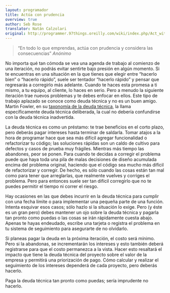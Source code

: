 ```yaml
---
layout: programador
title: Actúa con prudencia
overview: true
author: Seb Rose
translator: Natán Calzolari
original: http://programmer.97things.oreilly.com/wiki/index.php/Act_with_Prudence
---
```


>“En todo lo que emprendas, actúa con prudencia y considera las consecuencias”
>_Anónimo_

No importa qué tan cómoda se vea una agenda de trabajo al comienzo de una
iteración, no podrás evitar sentirte bajo presión en algún momento. Si te
encuentras en una situación en la que tienes que elegir entre “hacerlo
bien” o “hacerlo rápido”, suele ser tentador “hacerlo rápido” y pensar
que regresarás a corregirlo más adelante. Cuando te haces esta promesa a
ti mismo, a tu equipo, al cliente, lo haces en serio. Pero a menudo la
siguiente iteración trae nuevos problemas y te debes enfocar en ellos.
Este tipo de trabajo aplazado se conoce como deuda técnica y no es un
buen amigo.  Martin Fowler, en su [taxonomía de la deuda técnica][1],
la llama específicamente deuda técnica deliberada, la cual no debería
confundirse con la deuda técnica inadvertida.

La deuda técnica es como un préstamo: te trae beneficios en el corto
plazo, pero deberás pagar intereses hasta terminar de saldarla. Tomar
atajos a la hora de programar hace que sea más difícil agregar
funcionalidad o refactorizar tu código; las soluciones rápidas son un
caldo de cultivo para defectos y casos de prueba muy frágiles. Mientras
más tiempo las abandones, peor se ponen. Para cuando te decidas a
corregir el problema puede que haya toda una pila de malas decisiones de
diseño acumulada encima del problema original, haciendo que el código
sea mucho más difícil de refactorizar y corregir. De hecho, es sólo
cuando las cosas están tan mal como para tener que arreglarlas, que
realmente vuelves y corriges el problema. Pero para entonces suele ser
tan difícil corregirlo que no te puedes permitir el tiempo ni correr el
riesgo.

Hay ocasiones en las que debes incurrir en la deuda técnica para cumplir
con una fecha límite o para implementar una pequeña parte de una
función. Intenta esquivar esos casos; sólo hazlo si la situación lo
exige. Pero (y éste es un gran pero) debes mantener un ojo sobre la
deuda técnica y pagarla tan pronto como puedas o las cosas se irán
rápidamente cuesta abajo. Apenas te hayas endeudado, escribe una tarjeta
o registra el problema en tu sistema de seguimiento para asegurarte de
no olvidarlo.

Si planeas pagar la deuda en la próxima iteración, el costo será mínimo.
Pero si la abandonas, se incrementarán los intereses y esto también
deberá registrarse para que el costo permanezca a la vista. Hacer esto
resaltará el impacto que tiene la deuda técnica del proyecto sobre el
valor de la empresa y permitirá una priorización de pago. Cómo calcular
y realizar el seguimiento de los intereses dependerá de cada proyecto,
pero deberás hacerlo.

Paga la deuda técnica tan pronto como puedas; sería imprudente no
hacerlo.

[1]: http://martinfowler.com/bliki/TechnicalDebtQuadrant.html

